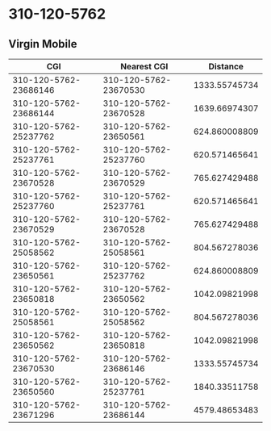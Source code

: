 # 310-120-5762
## Virgin Mobile


| CGI | Nearest CGI | Distance |
|-----|-------------|----------|
| 310-120-5762-23686146 | 310-120-5762-23670530 | 1333.55745734 |
| 310-120-5762-23686144 | 310-120-5762-23670528 | 1639.66974307 |
| 310-120-5762-25237762 | 310-120-5762-23650561 | 624.860008809 |
| 310-120-5762-25237761 | 310-120-5762-25237760 | 620.571465641 |
| 310-120-5762-23670528 | 310-120-5762-23670529 | 765.627429488 |
| 310-120-5762-25237760 | 310-120-5762-25237761 | 620.571465641 |
| 310-120-5762-23670529 | 310-120-5762-23670528 | 765.627429488 |
| 310-120-5762-25058562 | 310-120-5762-25058561 | 804.567278036 |
| 310-120-5762-23650561 | 310-120-5762-25237762 | 624.860008809 |
| 310-120-5762-23650818 | 310-120-5762-23650562 | 1042.09821998 |
| 310-120-5762-25058561 | 310-120-5762-25058562 | 804.567278036 |
| 310-120-5762-23650562 | 310-120-5762-23650818 | 1042.09821998 |
| 310-120-5762-23670530 | 310-120-5762-23686146 | 1333.55745734 |
| 310-120-5762-23650560 | 310-120-5762-25237761 | 1840.33511758 |
| 310-120-5762-23671296 | 310-120-5762-23686144 | 4579.48653483 |
